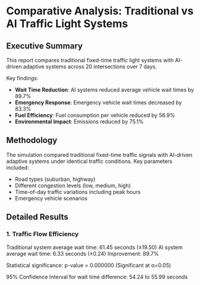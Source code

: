 # Comparative Analysis: Traditional vs AI Traffic Light Systems

## Executive Summary

This report compares traditional fixed-time traffic light systems with AI-driven adaptive systems across 20 intersections over 7 days.

Key findings:
- **Wait Time Reduction**: AI systems reduced average vehicle wait times by 89.7%
- **Emergency Response**: Emergency vehicle wait times decreased by 83.3%
- **Fuel Efficiency**: Fuel consumption per vehicle reduced by 56.9%
- **Environmental Impact**: Emissions reduced by 75.1%

## Methodology

The simulation compared traditional fixed-time traffic signals with AI-driven adaptive systems under identical traffic conditions.
Key parameters included:
- Road types (suburban, highway)
- Different congestion levels (low, medium, high)
- Time-of-day traffic variations including peak hours
- Emergency vehicle scenarios

## Detailed Results

### 1. Traffic Flow Efficiency

Traditional system average wait time: 61.45 seconds (±19.50)
AI system average wait time: 6.33 seconds (±0.24)
Improvement: 89.7%

Statistical significance: p-value = 0.000000 (Significant at α=0.05)

95% Confidence Interval for wait time difference: 54.24 to 55.99 seconds